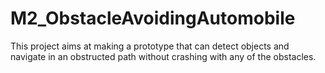 # M2_ObstacleAvoidingAutomobile

This project aims at making a prototype that can detect objects and navigate in an obstructed path without crashing with any of the obstacles.
